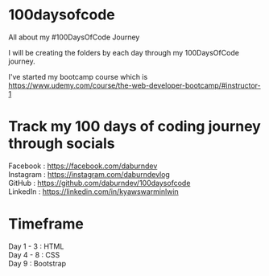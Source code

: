 # 100daysofcode
All about my #100DaysOfCode Journey

I will be creating the folders by each day through my 100DaysOfCode journey.

I've started my bootcamp course which is 
https://www.udemy.com/course/the-web-developer-bootcamp/#instructor-1


# Track my 100 days of coding journey through socials

Facebook : https://facebook.com/daburndev
<br>
Instagram : https://instagram.com/daburndevlog
<br>
GitHub : https://github.com/daburndev/100daysofcode
<br>
LinkedIn : https://linkedin.com/in/kyawswarminlwin

# Timeframe

Day 1 - 3   : HTML <br>
Day 4 - 8   : CSS <br>
Day 9       : Bootstrap <br>     
